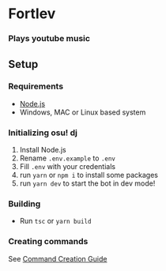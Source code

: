 # Fortlev

### Plays youtube music
## Setup

### Requirements

-   [Node.js](https://nodejs.org)
-   Windows, MAC or Linux based system

### Initializing osu! dj

1. Install Node.js
2. Rename `.env.example` to `.env`
3. Fill `.env` with your credentials
4. run `yarn` or `npm i` to install some packages
5. run `yarn dev` to start the bot in dev mode!

### Building

-   Run `tsc` or `yarn build`

### Creating commands

See [Command Creation Guide](/CommandCreation.md)
